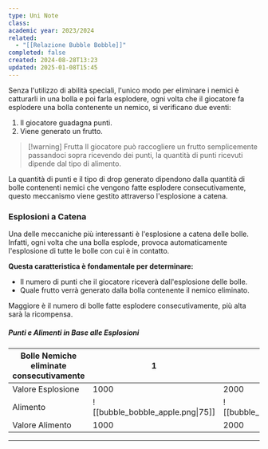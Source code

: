 ```yaml
---
type: Uni Note
class: 
academic year: 2023/2024
related:
  - "[[Relazione Bubble Bobble]]"
completed: false
created: 2024-08-28T13:23
updated: 2025-01-08T15:45
---
```


Senza l'utilizzo di abilità speciali, l'unico modo per eliminare i nemici è catturarli in una bolla e poi farla esplodere, ogni volta che il giocatore fa esplodere una bolla contenente un nemico, si verificano due eventi:
1. Il giocatore guadagna punti.
2. Viene generato un frutto.

> [!warning] Frutta 
> Il giocatore può raccogliere un frutto semplicemente passandoci sopra ricevendo dei punti, la quantità di punti ricevuti dipende dal tipo di alimento.

La quantità di punti e il tipo di drop generato dipendono dalla quantità di bolle contenenti nemici che vengono fatte esplodere consecutivamente, questo meccanismo viene gestito attraverso l'esplosione a catena.

### Esplosioni a Catena

Una delle meccaniche più interessanti è l'esplosione a catena delle bolle. Infatti, ogni volta che una bolla esplode, provoca automaticamente l'esplosione di tutte le bolle con cui è in contatto.

**Questa caratteristica è fondamentale per determinare:**
- Il numero di punti che il giocatore riceverà dall'esplosione delle bolle.
- Quale frutto verrà generato dalla bolla contenente il nemico eliminato.

Maggiore è il numero di bolle fatte esplodere consecutivamente, più alta sarà la ricompensa.

##### Punti e Alimenti in Base alle Esplosioni

| Bolle Nemiche eliminate consecutivamente | 1                                | 2                                 | 3                                | 4                                    | 5                                 | 6                                   | 7                                 |
| ---------------------------------------- | -------------------------------- | --------------------------------- | -------------------------------- | ------------------------------------ | --------------------------------- | ----------------------------------- | --------------------------------- |
| Valore Esplosione                        | 1000                             | 2000                              | 4000                             | 8000                                 | 16,000                            | 32,000                              | 64,000                            |
| Alimento                                 | ![[bubble_bobble_apple.png\|75]] | ![[bubble_bobble_pepper.png\|75]] | ![[bubble_bobble_grape.png\|75]] | ![[bubble_bobble_Persimmon.png\|75]] | ![[bubble_bobble_cherry.png\|75]] | ![[bubble_bobble_mushroom.png\|75]] | ![[bubble_bobble_banana.png\|75]] |
| Valore Alimento                          | 1000                             | 2000                              | 3000                             | 4000                                 | 5000                              | 6000                                | 7000                              |

---